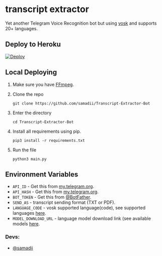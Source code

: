 # transcript extractor

Yet another Telegram Voice Recognition bot but using [vosk](https://github.com/alphacep/vosk-api) and supports 20+ languages.

## Deploy to Heroku

[![Deploy](https://www.herokucdn.com/deploy/button.svg)](https://heroku.com/deploy?template=https://github.com/samadii/Transcript-Extractor-Bot)


## Local Deploying

1. Make sure you have [FFmpeg](www.ffmpeg.org).

2. Clone the repo
   ```
   git clone https://github.com/samadii/Transcript-Extractor-Bot
   ```

3. Enter the directory
   ```
   cd Transcript-Extractor-Bot
   ```
  
4. Install all requirements using pip.
   ```
   pip3 install -r requirements.txt
   ```

5. Run the file
   ```
   python3 main.py
   ```

## Environment Variables

- `API_ID` - Get this from [my.telegram.org](https://my.telegram.org/auth).
- `API_HASH` - Get this from [my.telegram.org](https://my.telegram.org/auth).
- `BOT_TOKEN` - Get this from [@BotFather](https://t.me/BotFather).
- `SEND_AS` - transcript sending format (TXT or PDF).
- `LANGUAGE_CODE` - vosk supported language(code), see supported languages [here](https://github.com/alphacep/vosk-api).
- `MODEL_DOWNLOAD_URL` - language model download link (see available models [here](https://alphacephei.com/vosk/models).

### Devs: 
- [@samadii](https://github.com/samadii)
